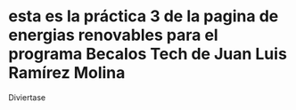 # esta es la práctica 3 de la pagina de energias renovables para el programa Becalos Tech de Juan Luis Ramírez Molina

Diviertase
